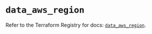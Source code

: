# `data_aws_region`

Refer to the Terraform Registry for docs: [`data_aws_region`](https://registry.terraform.io/providers/hashicorp/aws/6.14.0/docs/data-sources/region).
